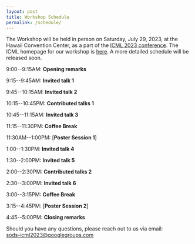 ```yaml
---
layout: post
title: Workshop Schedule
permalink: /schedule/
---
```

<!-- The Workshop will be held virtually at [https://iclr.cc/virtual/2021/workshop/2141](https://iclr.cc/virtual/2021/workshop/2141), on May 7th.<br>
Time zone: PDT -->
<!-- 
8:45--9:00AM: **Opening remarks**

9:00--9:30AM: **Invited talk**: *Nils Thuerey - Differentiable Simulations as Fundamental Building Blocks for Deep Learning*

9:30--10:00AM: **Invited talk**: *Larry Zitnick - Open Catalyst Project: using AI to model and discover new catalyst to address the energy challenges posed by climate change*

10:00--10:30AM: **Invited talk**: *Shirley Ho - Learning Symbolic Equations with Deep Learning*

10:30--11:00AM: **Q&A / Discussions / Coffee break 1**

11:00--11:15AM: **Contributed talks 1**: *Alvaro Sanchez-Gonzalez, Kimberly Stachenfeld - [Learning general-purpose CNN-based simulators for astrophysical turbulence.](https://simdl.github.io/files/26.pdf)* [Poster](https://simdl.github.io/posters/26-supp_poster_upload.pdf)

11:15--11:30AM: **Break**

11:30AM--1:00PM: [**Virtual Poster Session**](/papers) (please enther via [this gather.town link](https://eventhosts.gather.town/app/gPmDp1IwP1UqHKxq/ICLR2021simDL))

1:00--1:30PM: **Invited talk**: *David Duvenaud - Latent Stochastic Differential Equations*

1:30--2:00PM: **Invited talk**: *Anima Anandkumar - AI4Science: a revolution in the making*

2:00--2:30PM: **Invited talk**: *Jesse Thaler - Deep Learning for Collider Physics Simulation*

2:30--2:45PM: **Q&A / Discussions 2**

2:45--3:00PM: **Contributed talks 2**: *Andreas Mayr - [Learning 3D Granular Flow Simulations.](https://SimDL.github.io/files/42.pdf)* [Poster](https://SimDL.github.io/posters/42-supp_poster.pdf)

3:00--3:15PM: **Contributed talks 3**: *Weihua Hu - [ForceNet: A Graph Neural Network for Large-Scale Quantum Calculations.](https://SimDL.github.io/files/62.pdf)* [Poster](https://SimDL.github.io/posters/62-supp_forcenet_iclr2021-ws-poster.pdf)

3:15--3:30PM: **Break**

3:30--4:00PM: **Invited talk**: *Ron Fedkiw - On Neural Networks for Physical Simulation* 

4:00--4:30PM: **Invited talk**: *Yunzhu Li - Learning Computational Dynamics Models for Physics Inference and Model-based Control.* 

4:30--4:45PM: **Q&A / Discussions 3**

4:45--5:00PM: **Closing remarks** -->

The Workshop will be held in person on Saturday, July 29, 2023, at the Hawaii Convention Center, as a part of the [ICML 2023 conference](https://icml.cc/Conferences/2023). The ICML homepage for our workshop is [here](https://icml.cc/Conferences/2023/Schedule?showEvent=21494). A more detailed schedule will be released soon.


9:00--9:15AM: **Opening remarks**

9:15--9:45AM: **Invited talk 1**

9:45--10:15AM: **Invited talk 2**

10:15--10:45PM: **Contributed talks 1**

10:45--11:15AM: **Invited talk 3**

11:15--11:30PM: **Coffee Break**

11:30AM--1:00PM: [**Poster Session 1**]

1:00--1:30PM: **Invited talk 4**

1:30--2:00PM: **Invited talk 5**

2:00--2:30PM: **Contributed talks 2**

2:30--3:00PM: **Invited talk 6** 

3:00--3:15PM: **Coffee Break**

3:15--4:45PM: [**Poster Session 2**]

4:45--5:00PM: **Closing remarks**

Should you have any questions, please reach out to us via email:<br>
[sods-icml2023@googlegroups.com
](mailto:sods-icml2023@googlegroups.com)
